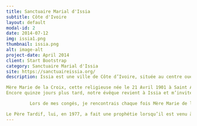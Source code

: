 ```yaml
---
title: Sanctuaire Marial d'Issia
subtitle: Côte d'Ivoire
layout: default
modal-id: 2
date: 2014-07-12
img: issia1.png
thumbnail: issia.png
alt: image-alt
project-date: April 2014
client: Start Bootstrap
category: Sanctuaire Marial d'Issia
site: https://sanctuaireissia.org/
description: Issia est une ville de Côte d’Ivoire, située au centre ouest du pays, dans la région du Haut Sassandra, dite boucle du cacao, proche de Gagnoa, Vavoua et Daloa. A Issia il n’y a pas eu d’apparitions de la Vierge et pourtant on honore Notre Dame de la Délivrance. Au départ, à Issia, notre évêque d’alors  Mgr Pierre Marie COTY, évêque de Daloa, amoureux de la Vierge, désirait, depuis deux ans et demi, un lieu de pèlerinage marial dans son diocèse.

Mère Marie de la Croix, cette religieuse née le 21 Avril 1901 à Saint Aignan-sur-Roé en Mayenne (France) était une stigmatisée fondatrice en 1939 de la Congrégation des Petites sœurs de Marie, Mère du Rédempteur. Elle est morte le vendredi saint le 9 Avril 1999 dans sa ville natale…Lors de ma première rencontre avec elle j’ai pu lui parler cœur à cœur.La rencontre avec elle m’a beaucoup touché. En 1978, je lui ai fait une nouvelle visite. C’est à ce moment-là qu’elle m’a dit « Le Seigneur a un projet sur vous », mais elle ne m’a donné aucune explication. En 1984, je participais à Lourdes à une retraite pour prêtres, et là j’ai éprouvé un fort désir de placer une statue de la Vierge sur la colline dominant Issia, ville dont j’étais curé. À mon retour en Côte d’Ivoire, j’en ai fait part à mon évêque, Mgr Pierre-Marie Coty, évêque de Daloa, qui me dit « Voici deux ans et demi que je cherche une colline pour en faire un sanctuaire marial diocésain. J’irai voir ». Peu de temps après, il arrive à Issia et m’invite à monter avec lui sur la colline. Et là-haut, il me dit « Ici sera le sanctuaire marial diocésain ». Quinze jours plus tard, il revient à Issia, m’invite de nouveau à monter avec lui sur la colline et, là-haut, il me demande  « Quel nom as-tu choisi pour cette Vierge ? » J’avais pensé à Notre-Dame de Lourdes, mais, subitement, je ne savais plus. Sitôt son départ, je prie et demande à la Vierge quel nom elle veut pour son sanctuaire. À la fin de la prière, je me sens poussé à ouvrir ma Bible et je tombe sur Zacharie, Chapitre XII, versets 8 et suivants. Je m’arrête au verset 10 « Je répandrai sur la Maison de David et sur l’habitant de Jérusalem un esprit de bonté et de supplication. Alors, ils regarderont vers celui qu’ils ont transpercé ». Cela me fait trouver le nom de Notre-Dame de la Délivrance.
Encore quinze jours plus tard, notre évêque revient à Issia et m’invite à monter avec lui sur la colline. Et là, de nouveau, il me demande  « Quel nom as-tu choisi pour cette Vierge ? » Je lui réponds  « Notre-Dame de la Délivrance ». Il me dit  « C’est bien Notre-Dame de la Délivrance ? – Oui, Monseigneur ! » Alors, il reprend, avec son autorité d’évêque :« Ce sera Notre-Dame de la Délivrance ».

         Lors de mes congés, je rencontrais chaque fois Mère Marie de la Croix qui me donnait des prophéties sur ce sanctuaire. Elle m’a dit « Les pèlerinages commenceront petitement, mais iront toujours en grandissant ». Une autre fois  « Quand la statue sera en place, les merveilles commenceront ». Une autre fois encore  « Je vous offre mon vendredi », qui était le jour de sa passion, où elle souffrait les souffrances de Jésus. Une autre fois, elle m’a écrit  « Grande union de prière et de sacrifice ». En 1996, lors de ma dernière visite, les yeux tournés vers le plafond de sa chambre, elle voyait les grâces qui allaient découler de ce sanctuaire ; elle s’est écriée  « Que c’est beau, que c’est beau ! Que de grâces, que de grâces ! Les pauvres pauvres recevront beaucoup de grâces. C’est une chance pour l’avenir ».

Le Père Tardif, lui, en 1977, a fait une prophétie lorsqu’il est venu à issia  « Je veux creuser ici une source vive où mon peuple se désaltérera ». En 1978, on a trouvé la source et, le 2 février, les puisatiers sont tombés sur cette source qui m’ont dit  « L’eau coule comme l’eau qui sort d’un robinet ». Heureuse coïncidence, car le 2 février, c’est la fête patronale de la Communauté de Mère Marie  @source site officiel
---
```

